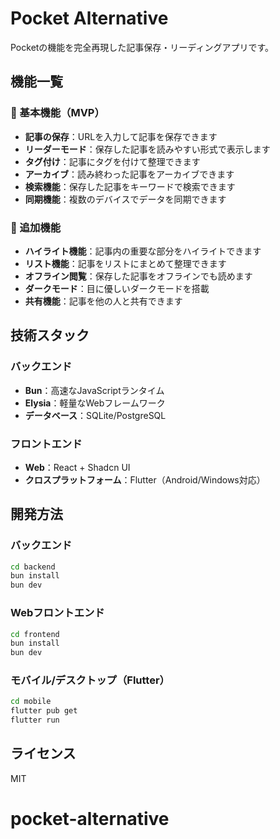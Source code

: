# Pocket Alternative

Pocketの機能を完全再現した記事保存・リーディングアプリです。

## 機能一覧

### 🔖 基本機能（MVP）
- **記事の保存**：URLを入力して記事を保存できます
- **リーダーモード**：保存した記事を読みやすい形式で表示します
- **タグ付け**：記事にタグを付けて整理できます
- **アーカイブ**：読み終わった記事をアーカイブできます
- **検索機能**：保存した記事をキーワードで検索できます
- **同期機能**：複数のデバイスでデータを同期できます

### 🌟 追加機能
- **ハイライト機能**：記事内の重要な部分をハイライトできます
- **リスト機能**：記事をリストにまとめて整理できます
- **オフライン閲覧**：保存した記事をオフラインでも読めます
- **ダークモード**：目に優しいダークモードを搭載
- **共有機能**：記事を他の人と共有できます

## 技術スタック

### バックエンド
- **Bun**：高速なJavaScriptランタイム
- **Elysia**：軽量なWebフレームワーク
- **データベース**：SQLite/PostgreSQL

### フロントエンド
- **Web**：React + Shadcn UI
- **クロスプラットフォーム**：Flutter（Android/Windows対応）

## 開発方法

### バックエンド
```bash
cd backend
bun install
bun dev
```

### Webフロントエンド
```bash
cd frontend
bun install
bun dev
```

### モバイル/デスクトップ（Flutter）
```bash
cd mobile
flutter pub get
flutter run
```

## ライセンス
MIT
# pocket-alternative
